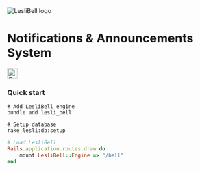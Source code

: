 <div class="documentation-header">
    <img alt="LesliBell logo" src="../app/assets/images/lesli_bell/bell-logo.svg" />
    <h1>
        Notifications & Announcements System
    </h1>
</div>

<div class="documentation-statics">
    <a target="blank" href="https://rubygems.org/gems/lesli_bell">
        <img src="https://badge.fury.io/rb/lesli_bell.svg" alt="Gem Version" height="24">
    </a>
</div>


### Quick start

```shell
# Add LesliBell engine
bundle add lesli_bell
```

```shell
# Setup database
rake lesli:db:setup
```

```ruby
# Load LesliBell
Rails.application.routes.draw do
    mount LesliBell::Engine => "/bell"
end
```
